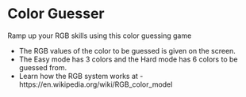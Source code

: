 <h1>Color Guesser</h1>
<p>Ramp up your RGB skills using this color guessing game</p>
<ul>
<li>The RGB values of the color to be guessed is given on the screen.</li>
<li> The Easy mode has 3 colors and the Hard mode has 6 colors to be guessed from. </li>
<li> Learn how the RGB system works at - https://en.wikipedia.org/wiki/RGB_color_model </li>
</ul>